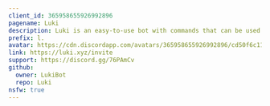 ```yaml
---
client_id: 365958655926992896
pagename: Luki
description: Luki is an easy-to-use bot with commands that can be used for fun, moderation, games, and more!
prefix: l.
avatar: https://cdn.discordapp.com/avatars/365958655926992896/cd50f6c11a30a4e9f76f825d8c4512a9.png
link: https://luki.xyz/invite
support: https://discord.gg/76PAmCv
github:
  owner: LukiBot
  repo: Luki
nsfw: true
---
```

